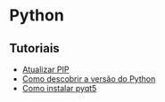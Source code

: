 # Python

## Tutoriais
- [Atualizar PIP](https://github.com/andrenevares/andrenevares/blob/master/python/tuts/atualizar_pip.md)
- [Como descobrir a versão do Python](https://github.com/andrenevares/andrenevares/blob/master/python/tuts/como-saber-a-vers%C3%A3o-do-python-via-prompt.md)
- [Como instalar pyqt5](https://github.com/andrenevares/andrenevares/blob/master/python/tuts/installpyqt5.md)
